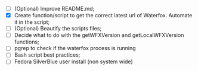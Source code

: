 - [ ] \(Optional) Improve README.md;
- [X] Create function/script to get the correct latest url of Waterfox. Automate it in the script;
- [ ] \(Optional) Beautify the scripts files;
- [ ] Decide what to do with the getWFXVersion and getLocalWFXVersion functions;
- [ ] pgrep to check if the waterfox process is running
- [ ] Bash script best practices;
- [ ] Fedora SilverBlue user install (non system wide)

